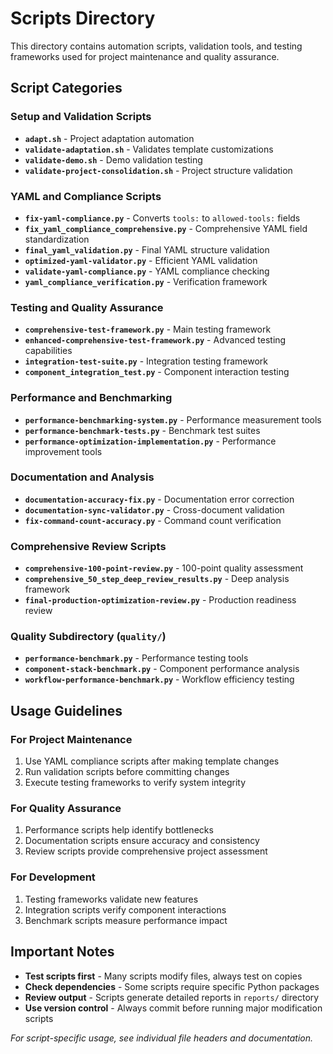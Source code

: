 # Scripts Directory

This directory contains automation scripts, validation tools, and testing frameworks used for project maintenance and quality assurance.

## Script Categories

### Setup and Validation Scripts
- **`adapt.sh`** - Project adaptation automation
- **`validate-adaptation.sh`** - Validates template customizations
- **`validate-demo.sh`** - Demo validation testing
- **`validate-project-consolidation.sh`** - Project structure validation

### YAML and Compliance Scripts
- **`fix-yaml-compliance.py`** - Converts `tools:` to `allowed-tools:` fields
- **`fix_yaml_compliance_comprehensive.py`** - Comprehensive YAML field standardization
- **`final_yaml_validation.py`** - Final YAML structure validation
- **`optimized-yaml-validator.py`** - Efficient YAML validation
- **`validate-yaml-compliance.py`** - YAML compliance checking
- **`yaml_compliance_verification.py`** - Verification framework

### Testing and Quality Assurance
- **`comprehensive-test-framework.py`** - Main testing framework
- **`enhanced-comprehensive-test-framework.py`** - Advanced testing capabilities
- **`integration-test-suite.py`** - Integration testing framework
- **`component_integration_test.py`** - Component interaction testing

### Performance and Benchmarking
- **`performance-benchmarking-system.py`** - Performance measurement tools
- **`performance-benchmark-tests.py`** - Benchmark test suites
- **`performance-optimization-implementation.py`** - Performance improvement tools

### Documentation and Analysis
- **`documentation-accuracy-fix.py`** - Documentation error correction
- **`documentation-sync-validator.py`** - Cross-document validation
- **`fix-command-count-accuracy.py`** - Command count verification

### Comprehensive Review Scripts
- **`comprehensive-100-point-review.py`** - 100-point quality assessment
- **`comprehensive_50_step_deep_review_results.py`** - Deep analysis framework
- **`final-production-optimization-review.py`** - Production readiness review

### Quality Subdirectory (`quality/`)
- **`performance-benchmark.py`** - Performance testing tools
- **`component-stack-benchmark.py`** - Component performance analysis
- **`workflow-performance-benchmark.py`** - Workflow efficiency testing

## Usage Guidelines

### For Project Maintenance
1. Use YAML compliance scripts after making template changes
2. Run validation scripts before committing changes
3. Execute testing frameworks to verify system integrity

### For Quality Assurance
1. Performance scripts help identify bottlenecks
2. Documentation scripts ensure accuracy and consistency
3. Review scripts provide comprehensive project assessment

### For Development
1. Testing frameworks validate new features
2. Integration scripts verify component interactions
3. Benchmark scripts measure performance impact

## Important Notes

- **Test scripts first** - Many scripts modify files, always test on copies
- **Check dependencies** - Some scripts require specific Python packages
- **Review output** - Scripts generate detailed reports in `reports/` directory
- **Use version control** - Always commit before running major modification scripts

*For script-specific usage, see individual file headers and documentation.*